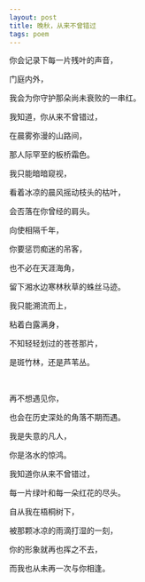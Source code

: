 ```yaml
---
layout: post
title: 晚秋，从来不曾错过
tags: poem
---
```



你会记录下每一片残叶的声音，

门庭内外，

我会为你守护那朵尚未衰败的一串红。

我知道，你从来不曾错过，

在晨雾弥漫的山路间，

那人际罕至的板桥霜色。

我只能暗暗窥视，

看着冰凉的晨风摇动枝头的枯叶，

会否落在你曾经的肩头。

向使相隔千年，

你要惩罚痴迷的吊客，

也不必在天涯海角，

留下湘水边寒林秋草的蛛丝马迹。

我只能溯流而上，

粘着白露满身，

不知轻轻划过的苍苍那片，

是斑竹林，还是芦苇丛。

<br>

再不想遇见你，

也会在历史深处的角落不期而遇。

我是失意的凡人，

你是洛水的惊鸿。

我知道你从来不曾错过，

每一片绿叶和每一朵红花的尽头。

自从我在梧桐树下，

被那颗冰凉的雨滴打湿的一刻，

你的形象就再也挥之不去，

而我也从未再一次与你相逢。